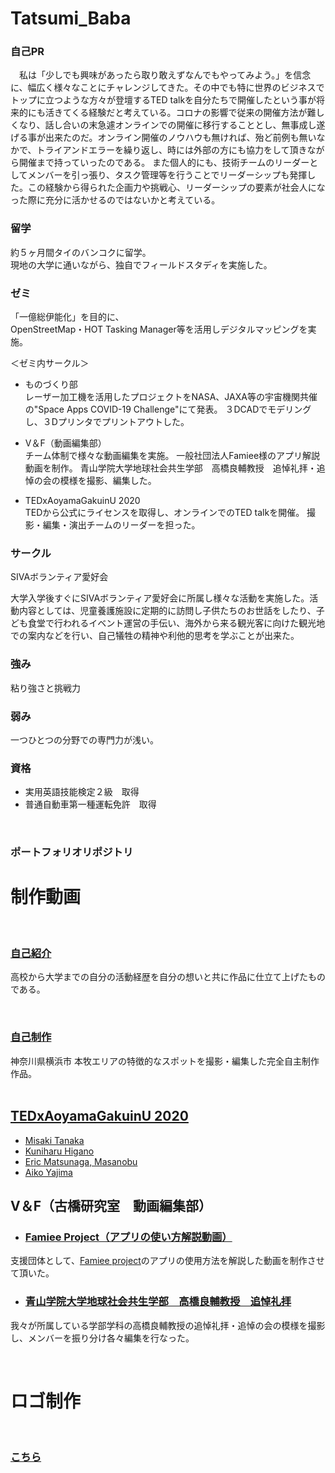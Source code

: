 # Tatsumi_Baba

### 自己PR<br>

　私は「少しでも興味があったら取り敢えずなんでもやってみよう。」を信念に、幅広く様々なことにチャレンジしてきた。その中でも特に世界のビジネスでトップに立つような方々が登壇するTED talkを自分たちで開催したという事が将来的にも活きてくる経験だと考えている。コロナの影響で従来の開催方法が難しくなり、話し合いの末急遽オンラインでの開催に移行することとし、無事成し遂げる事が出来たのだ。オンライン開催のノウハウも無ければ、殆ど前例も無いなかで、トライアンドエラーを繰り返し、時には外部の方にも協力をして頂きながら開催まで持っていったのである。
 また個人的にも、技術チームのリーダーとしてメンバーを引っ張り、タスク管理等を行うことでリーダーシップも発揮した。この経験から得られた企画力や挑戦心、リーダーシップの要素が社会人になった際に充分に活かせるのではないかと考えている。


### 留学

約５ヶ月間タイのバンコクに留学。<br>
現地の大学に通いながら、独自でフィールドスタディを実施した。

### ゼミ
「一億総伊能化」を目的に、<br>
OpenStreetMap・HOT Tasking Manager等を活用しデジタルマッピングを実施。

＜ゼミ内サークル＞

* ものづくり部<br>
  レーザー加工機を活用したプロジェクトをNASA、JAXA等の宇宙機関共催の"Space Apps COVID-19 Challenge"にて発表。
  ３DCADでモデリングし、３Dプリンタでプリントアウトした。
  
* V＆F（動画編集部）<br>
  チーム体制で様々な動画編集を実施。
  一般社団法人Famiee様のアプリ解説動画を制作。
  青山学院大学地球社会共生学部　高橋良輔教授　追悼礼拝・追悼の会の模様を撮影、編集した。

* TEDxAoyamaGakuinU 2020<br>
  TEDから公式にライセンスを取得し、オンラインでのTED talkを開催。
  撮影・編集・演出チームのリーダーを担った。


### サークル
SIVAボランティア愛好会<br>

大学入学後すぐにSIVAボランティア愛好会に所属し様々な活動を実施した。活動内容としては、児童養護施設に定期的に訪問し子供たちのお世話をしたり、子ども食堂で行われるイベント運営の手伝い、海外から来る観光客に向けた観光地での案内などを行い、自己犠牲の精神や利他的思考を学ぶことが出来た。


### 強み

粘り強さと挑戦力

### 弱み

一つひとつの分野での専門力が浅い。

### 資格

* 実用英語技能検定２級　取得
* 普通自動車第一種運転免許　取得


<br>

### ポートフォリオリポジトリ<br>

# 制作動画
<br>

### [自己紹介](https://youtu.be/z9N6wlzrSOw)

高校から大学までの自分の活動経歴を自分の想いと共に作品に仕立て上げたものである。

<br>

### [自己制作](https://www.youtube.com/channel/UClepH0Jk5KxKao9eXQDITgQ/videos)

神奈川県横浜市 本牧エリアの特徴的なスポットを撮影・編集した完全自主制作作品。
<br>
<br>

## [TEDxAoyamaGakuinU 2020](https://www.facebook.com/tedxaogaku17/?ref=page_internal)
* [Misaki Tanaka](https://youtu.be/onmHfd894to)
* [Kuniharu Higano](https://youtu.be/5NQW41waTwY)
* [Eric Matsunaga, Masanobu](https://youtu.be/82lu2hdC88s)
* [Aiko Yajima](https://youtu.be/RNcdCjSrhN8)


## V＆F（古橋研究室　動画編集部）

* ### [Famiee Project（アプリの使い方解説動画）](https://youtube.com/playlist?list=PLD4_n-P_8EEd3Lf5Ncs3Ia_sylAfF3ljZ)
支援団体として、[Famiee project](https://www.famiee.com/top/)のアプリの使用方法を解説した動画を制作させて頂いた。


* ### [青山学院大学地球社会共生学部　高橋良輔教授　追悼礼拝](https://youtu.be/SuKt5RLlFiA)
我々が所属している学部学科の高橋良輔教授の追悼礼拝・追悼の会の模様を撮影し、メンバーを振り分け各々編集を行なった。


<br>

# ロゴ制作
<br>

### [こちら](https://github.com/Babby168/Babby168/tree/main/logo)

